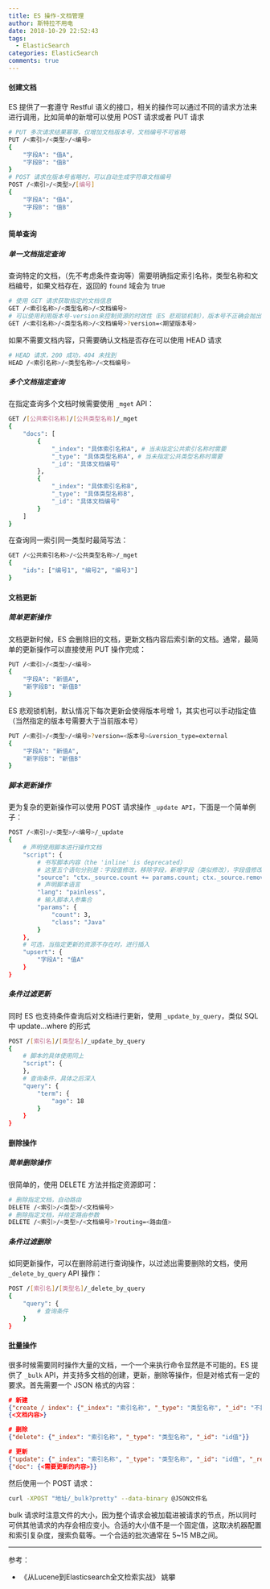 ```yaml
---
title: ES 操作-文档管理
author: 斯特拉不用电
date: 2018-10-29 22:52:43
tags:
  - ElasticSearch
categories: ElasticSearch
comments: true
---
```


#### 创建文档 ####

ES 提供了一套遵守 Restful 语义的接口，相关的操作可以通过不同的请求方法来进行调用，比如简单的新增可以使用 POST 请求或者 PUT 请求
``` bash
# PUT 多次请求结果幂等，仅增加文档版本号，文档编号不可省略
PUT /<索引>/<类型>/<编号>
{
    "字段A": "值A",
    "字段B": "值B"
}
# POST 请求在版本号省略时，可以自动生成字符串文档编号
POST /<索引>/<类型>/[编号]
{
    "字段A": "值A",
    "字段B": "值B"
}
```

<!-- more -->

#### 简单查询 ####

##### 单一文档指定查询 #####
查询特定的文档，（先不考虑条件查询等）需要明确指定索引名称，类型名称和文档编号，如果文档存在，返回的 `found` 域会为 true
``` bash
# 使用 GET 请求获取指定的文档信息
GET /<索引名称>/<类型名称>/<文档编号>
# 可以使用利用版本号-version来控制资源的时效性（ES 悲观锁机制），版本号不正确会抛出异常
GET /<索引名称>/<类型名称>/<文档编号>?version=<期望版本号>
```

如果不需要文档内容，只需要确认文档是否存在可以使用 HEAD 请求
``` bash
# HEAD 请求，200 成功，404 未找到
HEAD /<索引名称>/<类型名称>/<文档编号>
```

##### 多个文档指定查询 #####
在指定查询多个文档时候需要使用 `_mget` API：
``` bash
GET /[公共索引名称]/[公共类型名称]/_mget
{
    "docs": [
        {
            "_index": "具体索引名称A", # 当未指定公共索引名称时需要
            "_type": "具体类型名称A", # 当未指定公共类型名称时需要
            "_id": "具体文档编号"
        },
        {
            "_index": "具体索引名称B",
            "_type": "具体类型名称B",
            "_id": "具体文档编号"
        }
    ]
}
```
在查询同一索引同一类型时最简写法：
``` bash
GET /<公共索引名称>/<公共类型名称>/_mget
{
    "ids": ["编号1", "编号2", "编号3"]
}
```

#### 文档更新 ####

##### 简单更新操作 #####
文档更新时候，ES 会删除旧的文档，更新文档内容后索引新的文档。通常，最简单的更新操作可以直接使用 PUT 操作完成：
``` bash
PUT /<索引>/<类型>/<编号>
{
    "字段A": "新值A",
    "新字段B": "新值B"
}
```
ES 悲观锁机制，默认情况下每次更新会使得版本号增 1，其实也可以手动指定值（当然指定的版本号需要大于当前版本号）
``` bash
PUT /<索引>/<类型>/<编号>?version=<版本号>&version_type=external
{
    "字段A": "新值A",
    "新字段B": "新值B"
}
```

##### 脚本更新操作 #####
更为复杂的更新操作可以使用 POST 请求操作 `_update API`，下面是一个简单例子：
``` bash
POST /<索引>/<类型>/<编号>/_update
{
    # 声明使用脚本进行操作文档
    "script": {
        # 书写脚本内容（the 'inline' is deprecated）
        # 这里五个语句分别是：字段值修改，移除字段，新增字段（类似修改），字段值修改（api调用），文档删除
        "source": "ctx._source.count += params.count; ctx._source.remove(\"to_be_removed\"); ctx._source.tags=[]; ctx._source.tags.add(params.class); ctx._source.op=\"delete\"",
        # 声明脚本语言
        "lang": "painless",
        # 输入脚本入参集合
        "params": {
            "count": 3,
            "class": "Java"
        }
    },
    # 可选，当指定更新的资源不存在时，进行插入
    "upsert": {
        "字段A": "值A"
    }
}
```

##### 条件过滤更新 #####
同时 ES 也支持条件查询后对文档进行更新，使用 `_update_by_query`，类似 SQL 中 update...where 的形式
``` bash
POST /[索引名]/[类型名]/_update_by_query
{
    # 脚本的具体使用同上
    "script": {
    },
    # 查询条件，具体之后深入
    "query": {
        "term": {
            "age": 18
        }
    }
}
```

#### 删除操作 ####

##### 简单删除操作 #####
很简单的，使用 DELETE 方法并指定资源即可：
``` bash
# 删除指定文档，自动路由
DELETE /<索引>/<类型>/<文档编号>
# 删除指定文档，并给定路由参数
DELETE /<索引>/<类型>/<文档编号>?routing=<路由值>
```

##### 条件过滤删除 #####
如同更新操作，可以在删除前进行查询操作，以过滤出需要删除的文档，使用 `_delete_by_query` API 操作：
``` bash
POST /[索引名]/[类型名]/_delete_by_query
{
    "query": {
        # 查询条件
    }
}
```

#### 批量操作 ####
很多时候需要同时操作大量的文档，一个一个来执行命令显然是不可能的。ES 提供了 `_bulk` API，并支持多文档的创建，更新，删除等操作，但是对格式有一定的要求。首先需要一个 JSON 格式的内容：
``` json
# 新建
{"create / index": {"_index": "索引名称", "_type": "类型名称", "_id": "不指定则自动生成"}}
{<文档内容>}

# 删除
{"delete": {"_index": "索引名称", "_type": "类型名称", "_id": "id值"}}

# 更新
{"update": {"_index": "索引名称", "_type": "类型名称", "_id": "id值", "_retry_on_conflict": 3}}
{"doc": {<需要更新的内容>}}
```
然后使用一个 POST 请求：
``` bash
curl -XPOST "地址/_bulk?pretty" --data-binary @JSON文件名
```
bulk 请求时注意文件的大小，因为整个请求会被加载进被请求的节点，所以同时可供其他请求的内存会相应变小。合适的大小值不是一个固定值，这取决机器配置和索引复杂度，搜索负载等。一个合适的批次通常在 5~15 MB之间。

---
参考：
- 《从Lucene到Elasticsearch全文检索实战》 姚攀
